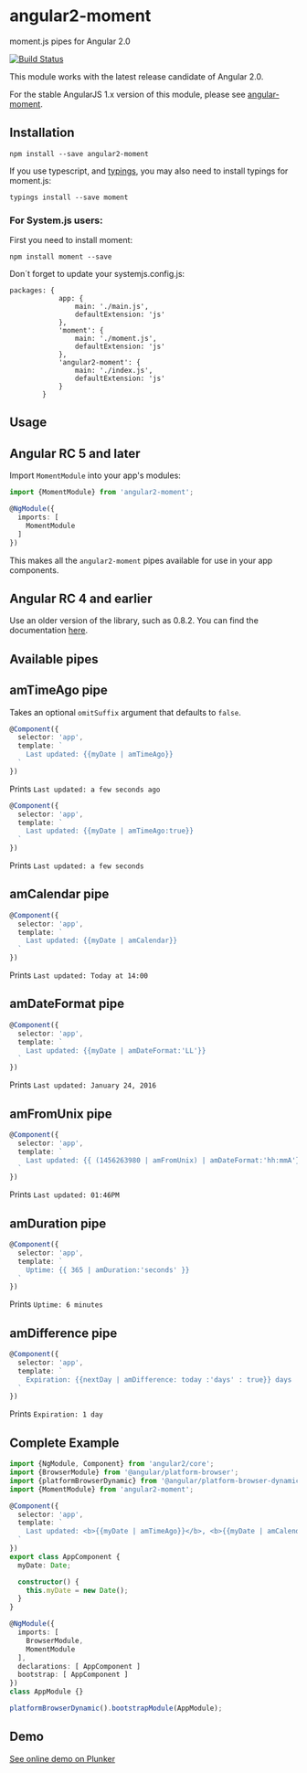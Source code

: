 # angular2-moment

moment.js pipes for Angular 2.0

[![Build Status](https://travis-ci.org/urish/angular2-moment.png?branch=master)](https://travis-ci.org/urish/angular2-moment)

This module works with the latest release candidate of Angular 2.0.

For the stable AngularJS 1.x version of this module, please see [angular-moment](https://github.com/urish/angular-moment).

Installation
------------

`npm install --save angular2-moment`

If you use typescript, and [typings](https://github.com/typings/typings), you may also need to install typings for moment.js:

`typings install --save moment`

### For System.js users:

First you need to install moment:

`npm install moment --save`

Don´t forget to update your systemjs.config.js:

```
packages: {
            app: {
                main: './main.js',
                defaultExtension: 'js'
            },
            'moment': {
                main: './moment.js',
                defaultExtension: 'js'
            },
            'angular2-moment': {
                main: './index.js',
                defaultExtension: 'js'
            }
        }
```

Usage
-----

## Angular RC 5 and later

Import `MomentModule` into your app's modules:

``` typescript
import {MomentModule} from 'angular2-moment';

@NgModule({
  imports: [
    MomentModule
  ]
})
```

This makes all the `angular2-moment` pipes available for use in your app components.

## Angular RC 4 and earlier

Use an older version of the library, such as 0.8.2. You can find the documentation 
[here](https://github.com/urish/angular2-moment/blob/3d67595ed8857347518258817e187bc0043fe9a4/README.md).

Available pipes
---------------

## amTimeAgo pipe
Takes an optional `omitSuffix` argument that defaults to `false`.

``` typescript
@Component({
  selector: 'app',
  template: `
    Last updated: {{myDate | amTimeAgo}}
  `
})
```

Prints `Last updated: a few seconds ago`

``` typescript
@Component({
  selector: 'app',
  template: `
    Last updated: {{myDate | amTimeAgo:true}}
  `
})
```

Prints `Last updated: a few seconds`

## amCalendar pipe

``` typescript
@Component({
  selector: 'app',
  template: `
    Last updated: {{myDate | amCalendar}}
  `
})
```

Prints `Last updated: Today at 14:00`

## amDateFormat pipe

``` typescript
@Component({
  selector: 'app',
  template: `
    Last updated: {{myDate | amDateFormat:'LL'}}
  `
})
```

Prints `Last updated: January 24, 2016`

## amFromUnix pipe

``` typescript
@Component({
  selector: 'app',
  template: `
    Last updated: {{ (1456263980 | amFromUnix) | amDateFormat:'hh:mmA'}}
  `
})
```

Prints `Last updated: 01:46PM`

## amDuration pipe

``` typescript
@Component({
  selector: 'app',
  template: `
    Uptime: {{ 365 | amDuration:'seconds' }}
  `
})
```

Prints `Uptime: 6 minutes`

## amDifference pipe

``` typescript
@Component({
  selector: 'app',
  template: `
    Expiration: {{nextDay | amDifference: today :'days' : true}} days
  `
})
```
Prints `Expiration: 1 day`

Complete Example
----------------

``` typescript
import {NgModule, Component} from 'angular2/core';
import {BrowserModule} from '@angular/platform-browser';
import {platformBrowserDynamic} from '@angular/platform-browser-dynamic';
import {MomentModule} from 'angular2-moment';

@Component({
  selector: 'app',
  template: `
    Last updated: <b>{{myDate | amTimeAgo}}</b>, <b>{{myDate | amCalendar}}</b>, <b>{{myDate | amDateFormat:'LL'}}</b>
  `
})
export class AppComponent {
  myDate: Date;

  constructor() {
    this.myDate = new Date();
  }
}

@NgModule({
  imports: [
    BrowserModule,
    MomentModule
  ],
  declarations: [ AppComponent ]
  bootstrap: [ AppComponent ]
})
class AppModule {}

platformBrowserDynamic().bootstrapModule(AppModule);
```

Demo
----

[See online demo on Plunker](http://plnkr.co/edit/ziBJ0mftSjnz0SrYPwbo?p=preview)
